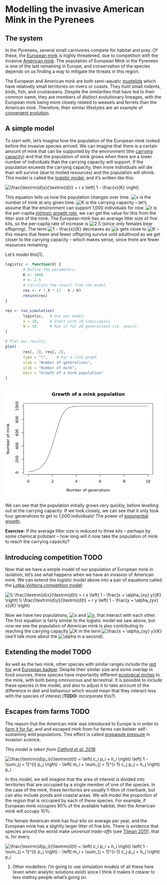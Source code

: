 Modelling the invasive American Mink in the Pyrenees
================

## The system

In the Pyrenees, several small carnivores compete for habitat and prey.
Of these, the [European
mink](https://en.wikipedia.org/wiki/European_mink) is highly threatened,
due to competition with the invasive [American
mink](https://en.wikipedia.org/wiki/American_mink). The population of
European Mink in the Pyrenees is one of the last remaining in Europe,
and conservation of the species depends on us finding a way to mitigate
the threats in this region.

The European and American mink are both semi-aquatic
[mustelids](https://en.wikipedia.org/wiki/Mustelidae) which have
relatively small territories on rivers or coasts. They hunt small
rodents, birds, fish, and crustaceans. Despite the similarities that
have led to their common name, they are members of distinct evolutionary
lineages, with the European mink being more closely related to weasels
and ferrets than the American mink. Therefore, their similar lifestyles
are an example of [convergent
evolution](https://en.wikipedia.org/wiki/Convergent_evolution).

## A simple model

To start with, let’s imagine how the population of the European mink
looked before the invasive species arrived. We can imagine that there is
a certain amount of mink that can be supported by the environment (the
[carrying capacity](https://en.wikipedia.org/wiki/Carrying_capacity))
and that the population of mink grows when there are a lower number of
individuals than the carrying capacity will support. If the population
exceeds the carrying capacity, then more individuals will die than will
survive (due to limited resources) and the population will shrink. This
model is called the [logistic
model](https://en.wikipedia.org/wiki/Logistic_function#In_ecology:_modeling_population_growth),
and it’s written like this:

  
![\\frac{\\textrm{d}x}{\\textrm{d}t} = 
r x \\left( 1 - \\frac{x}{K}
\\right)](https://latex.codecogs.com/png.image?%5Cdpi%7B110%7D&space;%5Cbg_white&space;%5Cfrac%7B%5Ctextrm%7Bd%7Dx%7D%7B%5Ctextrm%7Bd%7Dt%7D%20%3D%20%0A%20%20%20%20%20%20%20%20r%20x%20%5Cleft%28%201%20-%20%5Cfrac%7Bx%7D%7BK%7D%20%5Cright%29
"\\frac{\\textrm{d}x}{\\textrm{d}t} = 
        r x \\left( 1 - \\frac{x}{K} \\right)")  

This equation tells us how the population changes over time.
![x](https://latex.codecogs.com/png.image?%5Cdpi%7B110%7D&space;%5Cbg_white&space;x
"x") is the number of mink at any given time.
![K](https://latex.codecogs.com/png.image?%5Cdpi%7B110%7D&space;%5Cbg_white&space;K
"K") is the carrying capacity – let’s assume that the environment can
support 1,000 individuals for now.
![r](https://latex.codecogs.com/png.image?%5Cdpi%7B110%7D&space;%5Cbg_white&space;r
"r") is the per-capita [*intrinsic growth
rate*](https://en.wikipedia.org/wiki/Population_dynamics#Intrinsic_rate_of_increase),
we can get the value for this from the litter size of the mink. The
European mink has an average litter size of five kits, so the per-capita
rate of increase is
![2.5](https://latex.codecogs.com/png.image?%5Cdpi%7B110%7D&space;%5Cbg_white&space;2.5
"2.5") (since only females bear offspring). The term ![1 -
\\frac{x}{K}](https://latex.codecogs.com/png.image?%5Cdpi%7B110%7D&space;%5Cbg_white&space;1%20-%20%5Cfrac%7Bx%7D%7BK%7D
"1 - \\frac{x}{K}") decreases as
![x](https://latex.codecogs.com/png.image?%5Cdpi%7B110%7D&space;%5Cbg_white&space;x
"x") gets close to
![K](https://latex.codecogs.com/png.image?%5Cdpi%7B110%7D&space;%5Cbg_white&space;K
"K") – this means that fewer and fewer offspring survive until adulthood
as we get closer to the carrying capacity – which makes sense, since
there are fewer resources remaining.

Let’s model this\[1\].

``` r
logistic <- function(X) {
        # Define the parameters.
        K <- 1000
        r <- 2.5
        # Calculate the result from the model.
        res <- r * X * (1 - X / K)
        return(res)
}
```

``` r
res <- run_simulation(
        logistic,   # Use our model.
        X = 10,     # Start with 10 individuals.
        N = 10      # Run it for 20 generations (ie. years).
)
```

``` r
# Plot our results.
plot(
        res[, 1], res[, 2],
        type = "l",    # For a line graph
        xlab = "Number of generations",
        ylab = "Number of mink",
        main = "Growth of a mink population"
)
```

![](mink-invasion_files/figure-gfm/unnamed-chunk-4-1.png)<!-- -->

We can see that the population initially grows very quickly, before
levelling out at the carrying capacity. If we look closely, we can see
that it only took four generations to get to 1,000 individuals\! The
power of [exponential
growth](https://en.wikipedia.org/wiki/Exponential_growth#Biology).

**Exercise:** If the average litter size is reduced to three kits –
perhaps by some chemical pollutant – how long will it now take the
population of mink to reach the carrying capacity?

## Introducing competition TODO

Now that we have a simple model of our population of European mink in
isolation, let’s see what happens when we have an invasion of American
mink. We can extend the logistic model above into a pair of equations
called the [Lotka-Volterra competition
model](https://en.wikipedia.org/wiki/Competitive_Lotka%E2%80%93Volterra_equations):

  
![
\\\\
\\frac{\\textrm{d}x}{\\textrm{d}t} = 
r x \\left( 1 - \\frac{x + \\alpha\_{xy} y}{K} \\right) \\\\
\\frac{\\textrm{d}y}{\\textrm{d}t} = 
r y \\left( 1 - \\frac{y + \\alpha\_{yx} x}{K}
\\right)](https://latex.codecogs.com/png.image?%5Cdpi%7B110%7D&space;%5Cbg_white&space;%0A%5C%5C%0A%5Cfrac%7B%5Ctextrm%7Bd%7Dx%7D%7B%5Ctextrm%7Bd%7Dt%7D%20%3D%20%0A%20%20%20%20%20%20%20%20r%20x%20%5Cleft%28%201%20-%20%5Cfrac%7Bx%20%2B%20%5Calpha_%7Bxy%7D%20y%7D%7BK%7D%20%5Cright%29%20%5C%5C%0A%5Cfrac%7B%5Ctextrm%7Bd%7Dy%7D%7B%5Ctextrm%7Bd%7Dt%7D%20%3D%20%0A%20%20%20%20%20%20%20%20r%20y%20%5Cleft%28%201%20-%20%5Cfrac%7By%20%2B%20%5Calpha_%7Byx%7D%20x%7D%7BK%7D%20%5Cright%29
"
\\\\
\\frac{\\textrm{d}x}{\\textrm{d}t} = 
        r x \\left( 1 - \\frac{x + \\alpha_{xy} y}{K} \\right) \\\\
\\frac{\\textrm{d}y}{\\textrm{d}t} = 
        r y \\left( 1 - \\frac{y + \\alpha_{yx} x}{K} \\right)")  

Now we have two populations,
![x](https://latex.codecogs.com/png.image?%5Cdpi%7B110%7D&space;%5Cbg_white&space;x
"x") and
![y](https://latex.codecogs.com/png.image?%5Cdpi%7B110%7D&space;%5Cbg_white&space;y
"y"), that interact with each other. The first equation is fairly
similar to the logistic model we saw above, but now we see the
population of American mink is also contributing to reaching the
carrying capacity
![K](https://latex.codecogs.com/png.image?%5Cdpi%7B110%7D&space;%5Cbg_white&space;K
"K") in the term ![\\frac{x + \\alpha\_{xy}
y}{K}](https://latex.codecogs.com/png.image?%5Cdpi%7B110%7D&space;%5Cbg_white&space;%5Cfrac%7Bx%20%2B%20%5Calpha_%7Bxy%7D%20y%7D%7BK%7D
"\\frac{x + \\alpha_{xy} y}{K}") (we’ll talk more about the
![\\alpha](https://latex.codecogs.com/png.image?%5Cdpi%7B110%7D&space;%5Cbg_white&space;%5Calpha
"\\alpha") in a second).

## Extending the model TODO

As well as the two mink, other species with similar ranges include the
[red fox](https://en.wikipedia.org/wiki/Red_fox) and [European
badger](https://en.wikipedia.org/wiki/European_badger). Despite their
similar size and some overlap in food sources, these species have
importantly different [ecological
niches](https://en.wikipedia.org/wiki/Ecological_niche) to the mink,
with both being omnivorous and terrestrial. It is possible to include
these species in the model, and also to adjust it to take account of the
difference in diet and behaviour which would mean that they interact
less with the species of interest (**TODO:** incorporate this?).

## Escapes from farms TODO

The reason that the American mink was introduced to Europe is in order
to [farm it for fur](https://en.wikipedia.org/wiki/Fur_farming), and and
escaped mink from fur farms can bolster self-sustaining wild
populations. This effect is called [propagule
pressure](https://en.wikipedia.org/wiki/Propagule_pressure) in invasion
science.

*This model is taken from [Catford et
al. 2018](http://www.nature.com/articles/s41467-018-04491-3)*.

  
![\\frac{\\textrm{d}p\_i}{\\textrm{d}t} = 
\\left( c\_i p\_i + h\_i \\right) \\left( 1 - \\sum\_{j = 1}^{i} p\_j
\\right) -
\\left( m\_i + \\sum\_{j = 1}^{i-1} c\_j p\_j + h\_j \\right)
p\_i](https://latex.codecogs.com/png.image?%5Cdpi%7B110%7D&space;%5Cbg_white&space;%5Cfrac%7B%5Ctextrm%7Bd%7Dp_i%7D%7B%5Ctextrm%7Bd%7Dt%7D%20%3D%20%0A%20%20%20%20%20%20%20%20%5Cleft%28%20c_i%20p_i%20%2B%20h_i%20%5Cright%29%20%5Cleft%28%201%20-%20%5Csum_%7Bj%20%3D%201%7D%5E%7Bi%7D%20p_j%20%5Cright%29%20-%0A%20%20%20%20%20%20%20%20%5Cleft%28%20m_i%20%2B%20%5Csum_%7Bj%20%3D%201%7D%5E%7Bi-1%7D%20c_j%20p_j%20%2B%20h_j%20%5Cright%29%20p_i
"\\frac{\\textrm{d}p_i}{\\textrm{d}t} = 
        \\left( c_i p_i + h_i \\right) \\left( 1 - \\sum_{j = 1}^{i} p_j \\right) -
        \\left( m_i + \\sum_{j = 1}^{i-1} c_j p_j + h_j \\right) p_i")  

In this model, we will imagine that the area of interest is divided into
territories that are occupied by a single member of one of the species.
In the case of the mink, these territories are usually 1-6km of
riverbank, but can also include ponds and coastal areas. We will model
the proportion of the region that is occupied by each of these species.
For example, if European mink occupies 90% of the available habitat,
then the American mink will occupy 10%.

The female American mink has four kits on average per year, and the
European mink has a slightly larger litter of five kits. There is
evidence that species around the world make *universal trade-offs* (see
[Tilman 2011](https://www.journals.uchicago.edu/doi/10.1086/661245)),
that is, for every

  
![\\frac{\\textrm{d}p\_i}{\\textrm{d}t} = 
\\left( c\_i p\_i + h\_i \\right) \\left( 1 - \\sum\_{j = 1}^{i} p\_j
\\right) -
\\left( m\_i + \\sum\_{j = 1}^{i-1} c\_j p\_j + h\_j \\right)
p\_i](https://latex.codecogs.com/png.image?%5Cdpi%7B110%7D&space;%5Cbg_white&space;%5Cfrac%7B%5Ctextrm%7Bd%7Dp_i%7D%7B%5Ctextrm%7Bd%7Dt%7D%20%3D%20%0A%20%20%20%20%20%20%20%20%5Cleft%28%20c_i%20p_i%20%2B%20h_i%20%5Cright%29%20%5Cleft%28%201%20-%20%5Csum_%7Bj%20%3D%201%7D%5E%7Bi%7D%20p_j%20%5Cright%29%20-%0A%20%20%20%20%20%20%20%20%5Cleft%28%20m_i%20%2B%20%5Csum_%7Bj%20%3D%201%7D%5E%7Bi-1%7D%20c_j%20p_j%20%2B%20h_j%20%5Cright%29%20p_i
"\\frac{\\textrm{d}p_i}{\\textrm{d}t} = 
        \\left( c_i p_i + h_i \\right) \\left( 1 - \\sum_{j = 1}^{i} p_j \\right) -
        \\left( m_i + \\sum_{j = 1}^{i-1} c_j p_j + h_j \\right) p_i")  

1.  Other modellers: I’m going to use simulation models of all these
    here (even when analytic solutions exist) since I think it makes it
    clearer to less mathsy people what’s going on.
